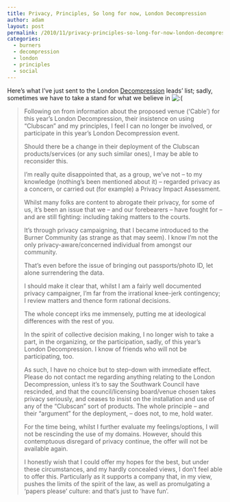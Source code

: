 ```yaml
---
title: Privacy, Principles, So long for now, London Decompression
author: adam
layout: post
permalink: /2010/11/privacy-principles-so-long-for-now-london-decompression/
categories:
  - burners
  - decompression
  - london
  - principles
  - social
---
```

Here&#8217;s what I&#8217;ve just sent to the London [Decompression][1] leads&#8217; list; sadly, sometimes we have to take a stand for what we believe in <img src='http://blog.amyl.org.uk/wp-includes/images/smilies/icon_sad.gif' alt=':(' class='wp-smiley' /> 

> Following on from information about the proposed venue (&#8216;Cable&#8217;) for this year&#8217;s London Decompression, their insistence on using “Clubscan” and my principles, I feel I can no longer be involved, or participate in this year&#8217;s London Decompression event.
> 
> Should there be a change in their deployment of the Clubscan products/services (or any such similar ones), I may be able to reconsider this.
> 
> I&#8217;m really quite disappointed that, as a group, we&#8217;ve not – to my knowledge (nothing&#8217;s been mentioned about it) – regarded privacy as a concern, or carried out (for example) a Privacy Impact Assessment.
> 
> Whilst many folks are content to abrogate their privacy, for some of us, it&#8217;s been an issue that we – and our forebearers – have fought for – and are still fighting: including taking matters to the courts.
> 
> It&#8217;s through privacy campaigning, that I became introduced to the Burner Community (as strange as that may seem). I know I&#8217;m not the only privacy-aware/concerned individual from amongst our community.
> 
> That&#8217;s even before the issue of bringing out passports/photo ID, let alone surrendering the data.
> 
> I should make it clear that, whilst I am a fairly well documented privacy campaigner, I&#8217;m far from the irrational knee-jerk contingency; I review matters and thence form rational decisions.
> 
> The whole concept irks me immensely, putting me at ideological differences with the rest of you.
> 
> In the spirit of collective decision making, I no longer wish to take a part, in the organizing, or the participation, sadly, of this year&#8217;s London Decompression. I know of friends who will not be participating, too.
> 
> As such, I have no choice but to step-down with immediate effect. Please do not contact me regarding anything relating to the London Decompression, unless it&#8217;s to say the Southwark Council have rescinded, and that the council/licensing board/venue chosen takes privacy seriously, and ceases to insist on the installation and use of any of the “Clubscan” sort of products. The whole principle – and their “argument” for the deployment, – does not, to me, hold water.
> 
> For the time being, whilst I further evaluate my feelings/options, I will not be rescinding the use of my domains. However, should this contemptuous disregard of privacy continue, the offer will not be available again. 
> 
> I honestly wish that I could offer my hopes for the best, but under these circumstances, and my hardly concealed views, I don&#8217;t feel able to offer this. Particularly as it supports a company that, in my view, pushes the limits of the spirit of the law, as well as promulgating a &#8216;papers please&#8217; culture: and that&#8217;s just to &#8216;have fun&#8217;.

 [1]: http://en.wikipedia.org/wiki/Decompression_party